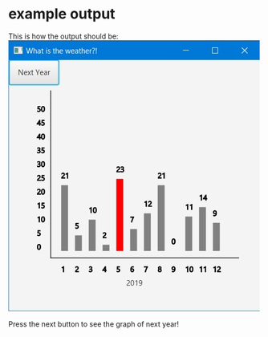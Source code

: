 # example output
This is how the output should be:
![Graph](./output.jpg?raw=true)

Press the next button to see the graph of next year!
